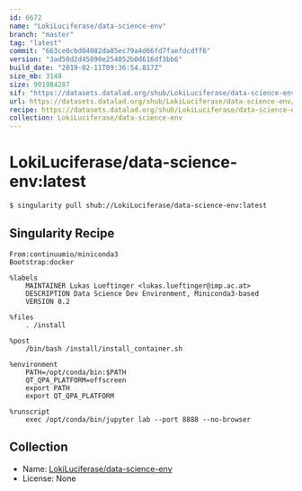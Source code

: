 ```yaml
---
id: 6672
name: "LokiLuciferase/data-science-env"
branch: "master"
tag: "latest"
commit: "663ce0cbd04082da85ec79a4d66fd7faefdcdff6"
version: "3ad50d2d45890e254052b0d616df3bb6"
build_date: "2019-02-11T09:36:54.817Z"
size_mb: 3148
size: 901984287
sif: "https://datasets.datalad.org/shub/LokiLuciferase/data-science-env/latest/2019-02-11-663ce0cb-3ad50d2d/3ad50d2d45890e254052b0d616df3bb6.simg"
url: https://datasets.datalad.org/shub/LokiLuciferase/data-science-env/latest/2019-02-11-663ce0cb-3ad50d2d/
recipe: https://datasets.datalad.org/shub/LokiLuciferase/data-science-env/latest/2019-02-11-663ce0cb-3ad50d2d/Singularity
collection: LokiLuciferase/data-science-env
---
```


# LokiLuciferase/data-science-env:latest

```bash
$ singularity pull shub://LokiLuciferase/data-science-env:latest
```

## Singularity Recipe

```singularity
From:continuumio/miniconda3
Bootstrap:docker

%labels
    MAINTAINER Lukas Lueftinger <lukas.lueftinger@imp.ac.at>
    DESCRIPTION Data Science Dev Environment, Miniconda3-based
    VERSION 0.2

%files
    . /install

%post
    /bin/bash /install/install_container.sh

%environment
    PATH=/opt/conda/bin:$PATH
    QT_QPA_PLATFORM=offscreen
    export PATH
    export QT_QPA_PLATFORM

%runscript
    exec /opt/conda/bin/jupyter lab --port 8888 --no-browser
```

## Collection

 - Name: [LokiLuciferase/data-science-env](https://github.com/LokiLuciferase/data-science-env)
 - License: None

